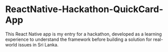 # ReactNative-Hackathon-QuickCard-App
This React Native app is my entry for a hackathon, developed as a learning experience to understand the framework before building a solution for real-world issues in Sri Lanka.
